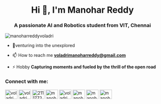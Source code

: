<h1 align="center">Hi 👋, I'm Manohar Reddy</h1>
<h3 align="center">A passionate AI and  Robotics student from VIT, Chennai</h3>

<p align="left"> <img src="https://komarev.com/ghpvc/?username=manoharreddyvoladri&label=Profile%20views&color=0e75b6&style=flat" alt="manoharreddyvoladri" /> </p>

- 🌱venturing into the unexplored

- 📫 How to reach me **voladrimanoharreddy@gmail.com**

- ⚡ Hobby  **Capturing moments and fueled by the thrill of the open road**

<h3 align="left">Connect with me:</h3>
<p align="left">
<a href="https://twitter.com/voladrimr" target="blank"><img align="center" src="https://raw.githubusercontent.com/rahuldkjain/github-profile-readme-generator/master/src/images/icons/Social/twitter.svg" alt="voladrimr" height="30" width="40" /></a>
<a href="https://linkedin.com/in/voladrimanoharreddy" target="blank"><img align="center" src="https://raw.githubusercontent.com/rahuldkjain/github-profile-readme-generator/master/src/images/icons/Social/linked-in-alt.svg" alt="voladrimanoharreddy" height="30" width="40" /></a>
<a href="https://stackoverflow.com/users/21117728" target="blank"><img align="center" src="https://raw.githubusercontent.com/rahuldkjain/github-profile-readme-generator/master/src/images/icons/Social/stack-overflow.svg" alt="21117728" height="30" width="40" /></a>
<a href="https://kaggle.com/manoharreddyvoladri" target="blank"><img align="center" src="https://raw.githubusercontent.com/rahuldkjain/github-profile-readme-generator/master/src/images/icons/Social/kaggle.svg" alt="manoharreddyvoladri" height="30" width="40" /></a>
<a href="https://fb.com/voladrimanoharreddy" target="blank"><img align="center" src="https://raw.githubusercontent.com/rahuldkjain/github-profile-readme-generator/master/src/images/icons/Social/facebook.svg" alt="voladrimanoharreddy" height="30" width="40" /></a>
<a href="https://instagram.com/manoharreddyvoladri3" target="blank"><img align="center" src="https://raw.githubusercontent.com/rahuldkjain/github-profile-readme-generator/master/src/images/icons/Social/instagram.svg" alt="manoharreddyvoladri3" height="30" width="40" /></a>
<a href="https://www.codechef.com/users/manoharreddy23" target="blank"><img align="center" src="https://cdn.jsdelivr.net/npm/simple-icons@3.1.0/icons/codechef.svg" alt="manoharreddy23" height="30" width="40" /></a>
<a href="https://www.leetcode.com/manoharreddyvoladri" target="blank"><img align="center" src="https://raw.githubusercontent.com/rahuldkjain/github-profile-readme-generator/master/src/images/icons/Social/leet-code.svg" alt="manoharreddyvoladri" height="30" width="40" /></a>
</p>


